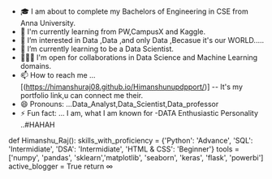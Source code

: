 - 🎓 I am about to complete my Bachelors of Engineering in CSE from Anna University.
- 🌱 I'm currently learning from PW,CampusX and Kaggle.
- 👀 I’m interested in Data ,Data ,and only Data ,Becasue it's our WORLD.....
- 🌱 I’m currently learning to be a Data Scientist.
- 💞️🤝🏻 I'm open for collaborations in Data Science and Machine Learning domains.
- 📫 How to reach me ... [(https://himanshuraj08.github.io/Himanshunupdpport/)] -- It's my portfolio link,u can connect me their.
- 😄 Pronouns: ...Data_Analyst,Data_Scientist,Data_professor
- ⚡ Fun fact: ... I am, what I am known for -DATA Enthusiastic Personality ..#HAHAH















def Himanshu_Raj():
  skills_with_proficiency = {'Python': 'Advance', 'SQL': 'Intermidiate', 'DSA': 'Intermidiate', 'HTML & CSS': 'Beginner'}
  tools = ['numpy', 'pandas', 'sklearn','matplotlib', 'seaborn', 'keras', 'flask', 'powerbi']
  active_blogger = True
  return ∞

